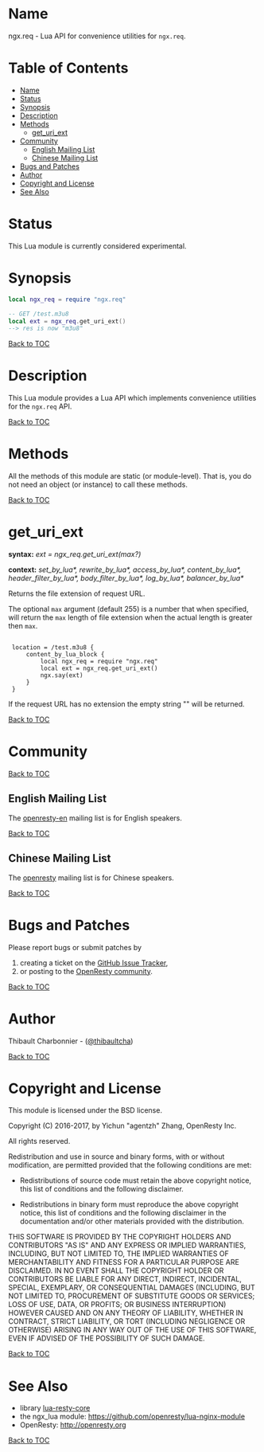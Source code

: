 Name
====

ngx.req - Lua API for convenience utilities for `ngx.req`.

Table of Contents
=================

* [Name](#name)
* [Status](#status)
* [Synopsis](#synopsis)
* [Description](#description)
* [Methods](#methods)
    * [get_uri_ext](#geturiext)
* [Community](#community)
    * [English Mailing List](#english-mailing-list)
    * [Chinese Mailing List](#chinese-mailing-list)
* [Bugs and Patches](#bugs-and-patches)
* [Author](#author)
* [Copyright and License](#copyright-and-license)
* [See Also](#see-also)

Status
======

This Lua module is currently considered experimental.

Synopsis
========

```lua
local ngx_req = require "ngx.req"

-- GET /test.m3u8
local ext = ngx_req.get_uri_ext()
--> res is now "m3u8"
```

[Back to TOC](#table-of-contents)

Description
===========

This Lua module provides a Lua API which implements convenience utilities for
the `ngx.req` API.

[Back to TOC](#table-of-contents)

Methods
=======

All the methods of this module are static (or module-level). That is, you do
not need an object (or instance) to call these methods.

[Back to TOC](#table-of-contents)

get_uri_ext
===========
**syntax:** *ext = ngx_req.get_uri_ext(max?)*

**context:** *set_by_lua&#42;, rewrite_by_lua&#42;, access_by_lua&#42;, content_by_lua&#42;, header_filter_by_lua&#42;, body_filter_by_lua&#42;, log_by_lua&#42;, balancer_by_lua&#42;*

Returns the file extension of request URL.

The optional `max` argument (default 255) is a number that when specified, will return
the `max` length of file extension when the actual length is greater then `max`.

```nginx

 location = /test.m3u8 {
     content_by_lua_block {
         local ngx_req = require "ngx.req"
         local ext = ngx_req.get_uri_ext()
         ngx.say(ext)
     }
 }
```

If the request URL has no extension the empty string "" will be returned.

[Back to TOC](#table-of-contents)

Community
=========

[Back to TOC](#table-of-contents)

English Mailing List
--------------------

The [openresty-en](https://groups.google.com/group/openresty-en) mailing list
is for English speakers.

[Back to TOC](#table-of-contents)

Chinese Mailing List
--------------------

The [openresty](https://groups.google.com/group/openresty) mailing list is for
Chinese speakers.

[Back to TOC](#table-of-contents)

Bugs and Patches
================

Please report bugs or submit patches by

1. creating a ticket on the [GitHub Issue Tracker](https://github.com/openresty/lua-resty-core/issues),
1. or posting to the [OpenResty community](#community).

[Back to TOC](#table-of-contents)

Author
======

Thibault Charbonnier - ([@thibaultcha](https://github.com/thibaultcha))

[Back to TOC](#table-of-contents)

Copyright and License
=====================

This module is licensed under the BSD license.

Copyright (C) 2016-2017, by Yichun "agentzh" Zhang, OpenResty Inc.

All rights reserved.

Redistribution and use in source and binary forms, with or without modification, are permitted provided that the following conditions are met:

* Redistributions of source code must retain the above copyright notice, this list of conditions and the following disclaimer.

* Redistributions in binary form must reproduce the above copyright notice, this list of conditions and the following disclaimer in the documentation and/or other materials provided with the distribution.

THIS SOFTWARE IS PROVIDED BY THE COPYRIGHT HOLDERS AND CONTRIBUTORS "AS IS" AND ANY EXPRESS OR IMPLIED WARRANTIES, INCLUDING, BUT NOT LIMITED TO, THE IMPLIED WARRANTIES OF MERCHANTABILITY AND FITNESS FOR A PARTICULAR PURPOSE ARE DISCLAIMED. IN NO EVENT SHALL THE COPYRIGHT HOLDER OR CONTRIBUTORS BE LIABLE FOR ANY DIRECT, INDIRECT, INCIDENTAL, SPECIAL, EXEMPLARY, OR CONSEQUENTIAL DAMAGES (INCLUDING, BUT NOT LIMITED TO, PROCUREMENT OF SUBSTITUTE GOODS OR SERVICES; LOSS OF USE, DATA, OR PROFITS; OR BUSINESS INTERRUPTION) HOWEVER CAUSED AND ON ANY THEORY OF LIABILITY, WHETHER IN CONTRACT, STRICT LIABILITY, OR TORT (INCLUDING NEGLIGENCE OR OTHERWISE) ARISING IN ANY WAY OUT OF THE USE OF THIS SOFTWARE, EVEN IF ADVISED OF THE POSSIBILITY OF SUCH DAMAGE.

[Back to TOC](#table-of-contents)

See Also
========
* library [lua-resty-core](https://github.com/openresty/lua-resty-core)
* the ngx_lua module: https://github.com/openresty/lua-nginx-module
* OpenResty: http://openresty.org

[Back to TOC](#table-of-contents)
